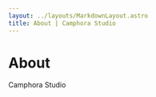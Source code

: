 ```yaml
---
layout: ../layouts/MarkdownLayout.astro
title: About | Camphora Studio
---
```


# About

Camphora Studio 
